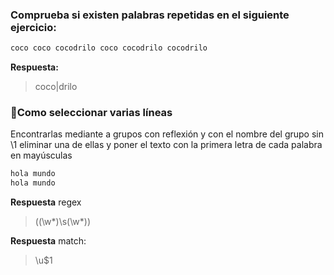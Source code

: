 ### Comprueba si existen palabras repetidas en el siguiente ejercicio: 
```bash
coco coco cocodrilo coco cocodrilo cocodrilo
```
**Respuesta:**
>coco|drilo

### 📌Como seleccionar varias líneas
Encontrarlas mediante a grupos con reflexión y con el nombre del grupo sin \1 eliminar una de ellas y poner el texto con la primera letra de cada palabra en mayúsculas
```bash
hola mundo
hola mundo
```
**Respuesta** regex
>((\w*)\s(\w*))

**Respuesta** match:
>\u$1

